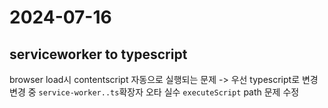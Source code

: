# 2024-07-16

## serviceworker to typescript

browser load시 contentscript 자동으로 실행되는 문제 -> 우선 typescript로 변경  
변경 중 `service-worker..ts`확장자 오타 실수
`executeScript` path 문제 수정
